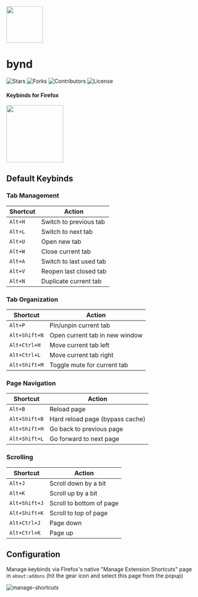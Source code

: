 <div align="left">

<img src="https://github.com/user-attachments/assets/90144cb7-9287-4110-8e41-2224ac476641" height="96" width="96">

<h1>bynd</h1>

<p align="left">
  <img src="https://img.shields.io/github/stars/dpi0/keees?style=flat-square&color=%23F7D800" alt="Stars">
  <img src="https://img.shields.io/github/forks/dpi0/keees?style=flat-square" alt="Forks">
  <img src="https://img.shields.io/github/contributors/dpi0/keees?style=flat-square&color=pink" alt="Contributors">
  <img src="https://img.shields.io/github/license/dpi0/keees?style=flat-square&color=orange" alt="License">
</p>

<h4>Keybinds for Firefox</h4>

[<img src="https://labels.tahoe.be/firefox_download_dark.svg" height="150" width="150">](https://addons.mozilla.org/firefox/addon/bynd/)

</p>

## Default Keybinds

### Tab Management

| Shortcut | Action |
|----------|--------|
| `Alt+H` | Switch to previous tab |
| `Alt+L` | Switch to next tab |
| `Alt+U` | Open new tab |
| `Alt+W` | Close current tab |
| `Alt+A` | Switch to last used tab |
| `Alt+V` | Reopen last closed tab |
| `Alt+N` | Duplicate current tab |

### Tab Organization

| Shortcut | Action |
|----------|--------|
| `Alt+P` | Pin/unpin current tab |
| `Alt+Shift+N` | Open current tab in new window |
| `Alt+Ctrl+H` | Move current tab left |
| `Alt+Ctrl+L` | Move current tab right |
| `Alt+Shift+M` | Toggle mute for current tab |

### Page Navigation

| Shortcut | Action |
|----------|--------|
| `Alt+B` | Reload page |
| `Alt+Shift+B` | Hard reload page (bypass cache) |
| `Alt+Shift+H` | Go back to previous page |
| `Alt+Shift+L` | Go forward to next page |

### Scrolling

| Shortcut | Action |
|----------|--------|
| `Alt+J` | Scroll down by a bit |
| `Alt+K` | Scroll up by a bit |
| `Alt+Shift+J` | Scroll to bottom of page |
| `Alt+Shift+K` | Scroll to top of page |
| `Alt+Ctrl+J` | Page down |
| `Alt+Ctrl+K` | Page up |

## Configuration

Manage keybinds via FIrefox's native "Manage Extension Shortcuts" page in `about:addons` (hit the gear icon and select this page from the popup)

![manage-shortcuts](https://github.com/user-attachments/assets/89f8a778-5fb1-40b3-a315-8ee45e045159)
